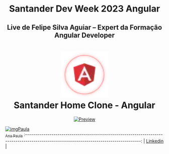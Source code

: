 <div align="center">
<h1> Santander Dev Week 2023 Angular </h1> 
<h2> Live de Felipe Silva Aguiar – Expert da Formação Angular Developer </h2>

<h1 align="center">
 <img src="https://raw.githubusercontent.com/PaulaSena/SantanderDevWeek2023Angular/main/src/assets/angular.webp" width="150"/>
  <br />
  Santander Home Clone - Angular
</h1>

<div align="center">
  	<a href="#">
      <img src=".github/assets/LogoAngular.png" width="400" alt=" Preview" />
  	</a>
</div>

</div>

 [<img src="https://avatars.githubusercontent.com/u/45314696?v=4" alt="imgPaula" width="40"><br><sub>Ana Paula</sub>](https://github.com/PaulaSena) 
 :---------------------------------------------------------------------------------------------------------------------------------------: 
|                                             [Linkedin](www.linkedin.com/in/paulassena)                                             |



